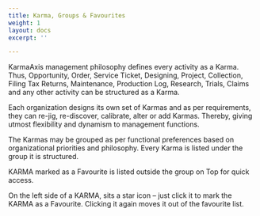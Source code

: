 ```yaml
---
title: Karma, Groups & Favourites
weight: 1
layout: docs
excerpt: ''

---
```

KarmaAxis management philosophy defines every activity as a Karma. Thus, Opportunity, Order, Service Ticket, Designing, Project, Collection, Filing Tax Returns, Maintenance, Production Log, Research, Trials, Claims and any other activity can be structured as a Karma.

Each organization designs its own set of Karmas and as per requirements, they can re-jig, re-discover, calibrate, alter or add Karmas. Thereby, giving utmost flexibility and dynamism to management functions. 

The Karmas may be grouped as per functional preferences based on organizational priorities and philosophy. Every Karma is listed under the group it is structured. 

KARMA marked as a Favourite is listed outside the group on Top for quick access. 

On the left side of a KARMA, sits a star icon – just click it to mark the KARMA as a Favourite. Clicking it again moves it out of the favourite list.